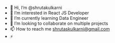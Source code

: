 - 👋 Hi, I’m @shrutakulkarni
- 👀 I’m interested in React JS Developer 
- 🌱 I’m currently learning Data Engineer
- 💞️ I’m looking to collaborate on multiple projects
- 📫 How to reach me shrutaskulkarni@gmail.com
- ⚡

<!---
shrutakulkarni/shrutakulkarni is a ✨ special ✨ repository because its `README.md` (this file) appears on your GitHub profile.
You can click the Preview link to take a look at your changes.
--->
